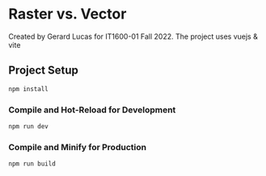 # Raster vs. Vector

Created by Gerard Lucas for IT1600-01 Fall 2022. The project uses vuejs & vite

## Project Setup

```sh
npm install
```

### Compile and Hot-Reload for Development

```sh
npm run dev
```

### Compile and Minify for Production

```sh
npm run build
```
